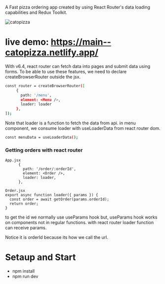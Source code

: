 A Fast pizza ordering app created by using React Router's data loading capabilities and Redux Toolkit.

![catopizza](https://github.com/cagatayiscann/fast-react-pizza/assets/64129421/e6de891f-8259-4ec9-aef6-bb88349a697b)

# live demo: https://main--catopizza.netlify.app/


With v6.4, react router can fetch data into pages and submit data using forms.
To be able to use these features, we need to declare createBrowserRouter outside the jsx.
 ```bash
const router = createBrowserRouter([
      {
        path: '/menu',
        element: <Menu />,
        loader: loader
      },    
]);

```

Note that loader is a function to fetch the data from api.
in menu component, we consume loader with useLoaderData from react router dom.

```bash
const menuData = useLoaderData();
```

### Getting orders with react router
```
App.jsx
      {
        path: '/order/:orderId',
        element: <Order />,
        loader: loader,
      },
```
```
Order.jsx
export async function loader({ params }) {
  const order = await getOrder(params.orderId);
  return order;
}
```
to get the id we normally use useParams hook but,
useParams hook works on components not in regular functions.
with react router loader function can receive params.

Notice it is orderId because its how we call the url.

# Setaup and Start
- npm install
- npm run dev
